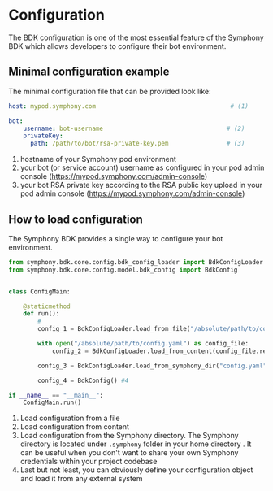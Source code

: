 # Configuration

The BDK configuration is one of the most essential feature of the Symphony BDK which allows developers to configure 
their bot environment.

## Minimal configuration example
The minimal configuration file that can be provided look like:
```yaml
host: mypod.symphony.com                                     # (1)

bot: 
    username: bot-username                                  # (2)
    privateKey:
      path: /path/to/bot/rsa-private-key.pem                # (3)
```
1. hostname of your Symphony pod environment
2. your bot (or service account) username as configured in your pod admin console (https://mypod.symphony.com/admin-console)
3. your bot RSA private key according to the RSA public key upload in your pod admin console (https://mypod.symphony.com/admin-console)

## How to load configuration
The Symphony BDK provides a single way to configure your bot environment. 

```python
from symphony.bdk.core.config.bdk_config_loader import BdkConfigLoader
from symphony.bdk.core.config.model.bdk_config import BdkConfig


class ConfigMain:

    @staticmethod
    def run():
        #
        config_1 = BdkConfigLoader.load_from_file("/absolute/path/to/config.yaml") #1

        with open("/absolute/path/to/config.yaml") as config_file:                 #2
            config_2 = BdkConfigLoader.load_from_content(config_file.read())

        config_3 = BdkConfigLoader.load_from_symphony_dir("config.yaml") #3

        config_4 = BdkConfig() #4

if __name__ == "__main__":
    ConfigMain.run()
```
1. Load configuration from a file
2. Load configuration from content
3. Load configuration from the Symphony directory. The Symphony directory is located under `.symphony` folder in your home directory 
    . It can be useful when you don't want to share your own Symphony credentials within your project codebase
4. Last but not least, you can obviously define your configuration object and load it from any external system